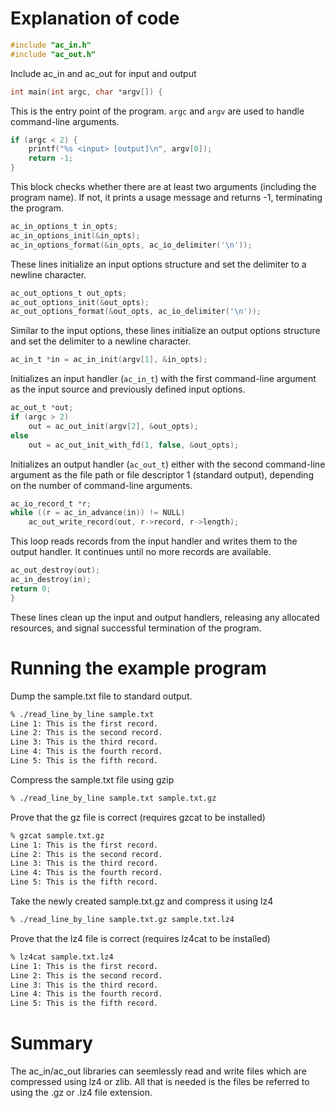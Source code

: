 # Explanation of code

```c
#include "ac_in.h"
#include "ac_out.h"
```
Include ac_in and ac_out for input and output

```c
int main(int argc, char *argv[]) {
```
This is the entry point of the program. `argc` and `argv` are used to handle command-line arguments.

```c
if (argc < 2) {
    printf("%s <input> [output]\n", argv[0]);
    return -1;
}
```
This block checks whether there are at least two arguments (including the program name). If not, it prints a usage message and returns -1, terminating the program.

```c
ac_in_options_t in_opts;
ac_in_options_init(&in_opts);
ac_in_options_format(&in_opts, ac_io_delimiter('\n'));
```
These lines initialize an input options structure and set the delimiter to a newline character.

```c
ac_out_options_t out_opts;
ac_out_options_init(&out_opts);
ac_out_options_format(&out_opts, ac_io_delimiter('\n'));
```
Similar to the input options, these lines initialize an output options structure and set the delimiter to a newline character.

```c
ac_in_t *in = ac_in_init(argv[1], &in_opts);
```
Initializes an input handler (`ac_in_t`) with the first command-line argument as the input source and previously defined input options.

```c
ac_out_t *out;
if (argc > 2)
    out = ac_out_init(argv[2], &out_opts);
else
    out = ac_out_init_with_fd(1, false, &out_opts);
```
Initializes an output handler (`ac_out_t`) either with the second command-line argument as the file path or file descriptor 1 (standard output), depending on the number of command-line arguments.

```c
ac_io_record_t *r;
while ((r = ac_in_advance(in)) != NULL)
    ac_out_write_record(out, r->record, r->length);
```
This loop reads records from the input handler and writes them to the output handler. It continues until no more records are available.

```c
ac_out_destroy(out);
ac_in_destroy(in);
return 0;
}
```
These lines clean up the input and output handlers, releasing any allocated resources, and signal successful termination of the program.


# Running the example program

Dump the sample.txt file to standard output.

```bash
% ./read_line_by_line sample.txt
Line 1: This is the first record.
Line 2: This is the second record.
Line 3: This is the third record.
Line 4: This is the fourth record.
Line 5: This is the fifth record.
```

Compress the sample.txt file using gzip
```bash
% ./read_line_by_line sample.txt sample.txt.gz
```

Prove that the gz file is correct (requires gzcat to be installed)
```bash
% gzcat sample.txt.gz
Line 1: This is the first record.
Line 2: This is the second record.
Line 3: This is the third record.
Line 4: This is the fourth record.
Line 5: This is the fifth record.
```

Take the newly created sample.txt.gz and compress it using lz4
```bash
% ./read_line_by_line sample.txt.gz sample.txt.lz4
```

Prove that the lz4 file is correct (requires lz4cat to be installed)
```bash
% lz4cat sample.txt.lz4
Line 1: This is the first record.
Line 2: This is the second record.
Line 3: This is the third record.
Line 4: This is the fourth record.
Line 5: This is the fifth record.
```

# Summary

The ac_in/ac_out libraries can seemlessly read and write files which are compressed using lz4 or zlib.  All that is needed is the files be referred to using the .gz or .lz4 file extension.
